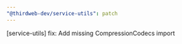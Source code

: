 ```yaml
---
"@thirdweb-dev/service-utils": patch
---
```


[service-utils] fix: Add missing CompressionCodecs import
